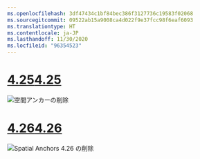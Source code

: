 ```yaml
---
ms.openlocfilehash: 3df47434c1bf84bec386f3127736c19583f02068
ms.sourcegitcommit: 09522ab15a9008ca4d022f9e37fcc98f6eaf6093
ms.translationtype: HT
ms.contentlocale: ja-JP
ms.lasthandoff: 11/30/2020
ms.locfileid: "96354523"
---
```

# <a name="425"></a>[<span data-ttu-id="2e9e0-101">4.25</span><span class="sxs-lookup"><span data-stu-id="2e9e0-101">4.25</span></span>](#tab/425)

![空間アンカーの削除](../images/unreal-spatialanchors-remove.PNG)

# <a name="426"></a>[<span data-ttu-id="2e9e0-103">4.26</span><span class="sxs-lookup"><span data-stu-id="2e9e0-103">4.26</span></span>](#tab/426)

![Spatial Anchors 4.26 の削除](../images/local-spatial-anchors-img-04.png)